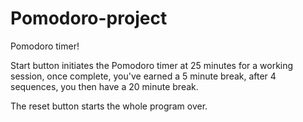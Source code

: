 # Pomodoro-project
Pomodoro timer!

Start button initiates the Pomodoro timer at 25 minutes for a working session, once complete, you've earned a 5 minute break, after 4 sequences, you then have a 20 minute break.

The reset button starts the whole program over.
